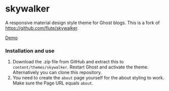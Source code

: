 # skywalker

A responsive material design style theme for Ghost blogs. This is a fork of https://github.com/flute/skywalker.

[Demo](https://blog.xbytez.io/)

### Installation and use

1. Download the .zip file from GitHub and extract this to `content/themes/skywalker`. Restart Ghost and activate the theme.
   Alternatively you can clone this repository.
2. You need to create the `about` page yourself for the about styling to work. Make sure the Page URL equals `about`.